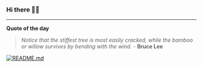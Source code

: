### Hi there 👋🏻


---

**Quote of the day**

> *Notice that the stiffest tree is most easily cracked, while the bamboo or willow survives by bending with the wind.* - **Bruce Lee** 

[![README.md](https://github.com/marcolovazzano/marcolovazzano/actions/workflows/readme.yml/badge.svg?branch=main)](https://github.com/marcolovazzano/marcolovazzano/actions/workflows/readme.yml)
